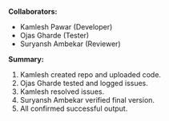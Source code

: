 **Collaborators:**
- Kamlesh Pawar (Developer)
- Ojas Gharde (Tester)
- Suryansh Ambekar (Reviewer)

**Summary:**
1. Kamlesh created repo and uploaded code.
2. Ojas Gharde tested and logged issues.
3. Kamlesh resolved issues.
4. Suryansh Ambekar verified final version.
5. All confirmed successful output.
